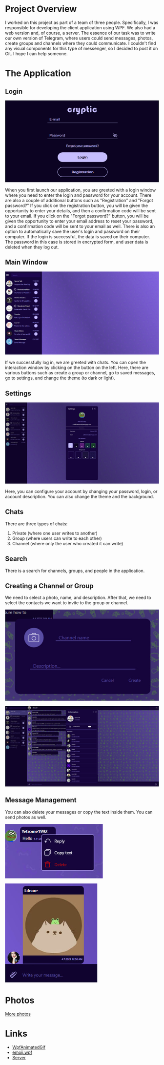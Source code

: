 # Project Overview
I worked on this project as part of a team of three people. Specifically, I was responsible for developing the client application using WPF. We also had a web version and, of course, a server. The essence of our task was to write our own version of Telegram, where users could send messages, photos, create groups and channels where they could communicate. I couldn't find any visual components for this type of messenger, so I decided to post it on Git. I hope I can help someone.

# The Application
## Login
![Login screen](https://github.com/ArtBondar/WPF_Telegram/blob/master/image/login.jpg)

When you first launch our application, you are greeted with a login window where you need to enter the login and password for your account. There are also a couple of additional buttons such as "Registration" and "Forgot password?" If you click on the registration button, you will be given the opportunity to enter your details, and then a confirmation code will be sent to your email. If you click on the "Forgot password?" button, you will be given the opportunity to enter your email address to reset your password, and a confirmation code will be sent to your email as well. There is also an option to automatically save the user's login and password on their computer. If the login is successful, the data is saved on their computer. The password in this case is stored in encrypted form, and user data is deleted when they log out.

## Main Window
![Main screen](https://github.com/ArtBondar/WPF_Telegram/blob/master/image/main_window.jpg)

If we successfully log in, we are greeted with chats. You can open the interaction window by clicking on the button on the left. Here, there are various buttons such as create a group or channel, go to saved messages, go to settings, and change the theme (to dark or light).

## Settings
![Settings screen](https://github.com/ArtBondar/WPF_Telegram/blob/master/image/settings.jpg)

Here, you can configure your account by changing your password, login, or account description. You can also change the theme and the background.

## Chats
There are three types of chats:
1. Private (where one user writes to another)
2. Group (where users can write to each other)
3. Channel (where only the user who created it can write)

## Search
There is a search for channels, groups, and people in the application.

## Creating a Channel or Group
We need to select a photo, name, and description. After that, we need to select the contacts we want to invite to the group or channel.

![Creating a Channel or Group screen](https://github.com/ArtBondar/WPF_Telegram/blob/master/image/create_channel.jpg)

![Info about group or channel](https://github.com/ArtBondar/WPF_Telegram/blob/master/image/info_about_group.jpg) 

## Message Management
You can also delete your messages or copy the text inside them. You can send photos as well.

![Message Management screen](https://github.com/ArtBondar/WPF_Telegram/blob/master/image/message_menu.jpg)

![Send photos](https://github.com/ArtBondar/WPF_Telegram/blob/master/image/add_image_to_chat.jpg)

# Photos
[More photos](https://github.com/ArtBondar/WPF_Telegram/tree/master/image)

# Links
- [WpfAnimatedGif](https://github.com/XamlAnimatedGif/WpfAnimatedGif)
- [emoji.wpf](https://github.com/samhocevar/emoji.wpf)
- [Server](https://github.com/Jumedoo/server)
